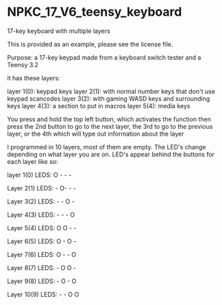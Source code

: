 # NPKC_17_V6_teensy_keyboard
17-key keyboard with multiple layers

This is provided as an example, please see the license file.

Purpose:
a 17-key keypad made from a keyboard switch tester and a Teensy 3.2

it has these layers:

layer 1(0): keypad keys
layer 2(1): with normal number keys that don't use keypad scancodes
layer 3(2): with gaming WASD keys and surrounding keys
layer 4(3): a section to put in macros
layer 5(4): media keys

You press and hold the top left button, which activates the function
then press the 2nd button to go to the next layer, the 3rd to go to the previous layer, or the 4th which will type out information about the layer

I programmed in 10 layers, most of them are empty.
The LED's change depending on what layer you are on.
LED's appear behind the buttons for each layer like so:

layer 1(0)
LEDS: O - - -

Layer 2(1)
LEDS: - O- - -

Layer 3(2)
LEDS: - - O -

Layer 4(3)
LEDS: - - - O

Layer 5(4)
LEDS: O O - -

Layer 6(5)
LEDS: O - O -

Layer 7(6)
LEDS: O - - O

Layer 8(7)
LEDS: - O O -

Layer 9(8)
LEDS: - O - O

Layer 10(9)
LEDS: - - O O

